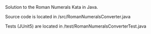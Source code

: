 Solution to the Roman Numerals Kata in Java.

Source code is located in /src/RomanNumeralsConverter.java

Tests (JUnit5) are located in /test/RomanNumeralsConverterTest.java
